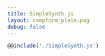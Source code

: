 ```yaml
---
title: SimpleSynth.js
layout: compform_plain.pug
debug: false
---
```


```javascript
@@include('./SimpleSynth.js')
```
